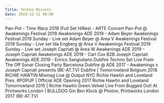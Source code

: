 ```yaml
---
Title: Techno Mixsets
Date: 2019-12-31 00:00
---
```


<youtube source="T_4ML45Op5c">
    Pan-Pot - Time Warp 2018 (Full Set HiRes) - ARTE Concert
</youtube>

<youtube source="G2ZLI3Wilpk">
    Pan-Pot @ Awakenings Festival 2019
</youtube>

<youtube source="FNe-ad2LNwc">
    Awakenings ADE 2019 - Adam Beyer
</youtube>

<youtube source="_4eUkff6vzQ">
    Awakenings Festival 2019 Sunday - Live set Adam Beyer @ Area V
</youtube>

<youtube source="5ha4CNO2NGo">
    Awakenings Festival 2019 Sunday - Live set Ida Engberg @ Area V
</youtube>

<youtube source="AqAH_JJyRj0">
    Awakenings Festival 2019 Sunday - Live set Joseph Capriati @ Area W
</youtube>

<youtube source="DnUEszxEgfw">
    Awakenings ADE 2019 - Joseph Capriati
</youtube>

<youtube source="7vwcmSZtbvw">
    Awakenings ADE 2019 - Carl Cox B2B Joseph Capriati
</youtube>

<youtube source="dSztmiTGi2U">
    Awakenings ADE 2019 - Enrico Sangiuliano
</youtube>

<youtube source="TsSj35zj3rA">
    Dubfire Techno Set Live From The Off Sonar Closing Party Barcelona
</youtube>

<youtube source="vqtCcmJhZbw">
    Dubfire @ ADE 2017 - Awakenings x Joseph Capriati presents (BE-AT.TV)
</youtube>

<youtube source="obs7fXjvA88">
    Dubfire | Tomorrowland Belgium 2018
</youtube>

<youtube source="C5PSxe6iCnI">
    RICHIE HAWTIN Mixmag Live @ Output NYC
</youtube>

<youtube source="-QnzH1tfLMc">
    Richie Hawtin and Loveland Pres. #POPUP | Official ADE Opening 2017
</youtube>

<youtube source="QAWqZfGN1wg">
    Richie Hawtin and Loveland
</youtube>

<youtube source="OJlwZAHp6Fk">
    Tomorrowland 2015 | Richie Hawtin
</youtube>

<youtube source="ZyOpubDs-qI">
    Green Velvet Live From Bugged Out! At Printworks London | BULLDOG Gin
</youtube>

<youtube source="LnALaD14CH4">
    Ben Klock @ Photon, Printworks London 2017 (BE-AT.TV)
</youtube>
